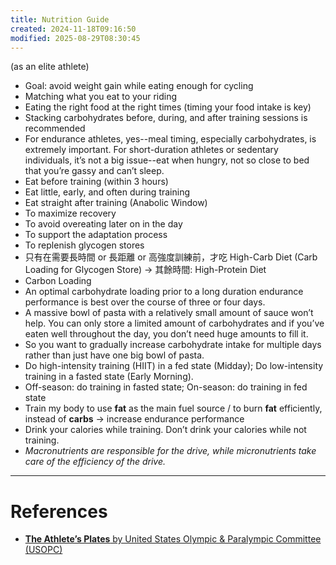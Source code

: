 ```yaml
---
title: Nutrition Guide
created: 2024-11-18T09:16:50
modified: 2025-08-29T08:30:45
---
```


(as an elite athlete)

* Goal: avoid weight gain while eating enough for cycling
* Matching what you eat to your riding
* Eating the right food at the right times (timing your food intake is key)
* Stacking carbohydrates before, during, and after training sessions is recommended
* For endurance athletes, yes--meal timing, especially carbohydrates, is extremely important. For short-duration athletes or sedentary individuals, it’s not a big issue--eat when hungry, not so close to bed that you’re gassy and can’t sleep.
* Eat before training (within 3 hours)
* Eat little, early, and often during training
* Eat straight after training (Anabolic Window)
* To maximize recovery
* To avoid overeating later on in the day
* To support the adaptation process
* To replenish glycogen stores
* 只有在需要長時間 or 長距離 or 高強度訓練前，才吃 High-Carb Diet (Carb Loading for Glycogen Store) → 其餘時間: High-Protein Diet
* Carbon Loading
* An optimal carbohydrate loading prior to a long duration endurance performance is best over the course of three or four days.
* A massive bowl of pasta with a relatively small amount of sauce won’t help. You can only store a limited amount of carbohydrates and if you’ve eaten well throughout the day, you don’t need huge amounts to fill it.
* So you want to gradually increase carbohydrate intake for multiple days rather than just have one big bowl of pasta.
* Do high-intensity training (HIIT) in a fed state (Midday); Do low-intensity training in a fasted state (Early Morning).
* Off-season: do training in fasted state; On-season: do training in fed state
* Train my body to use **fat** as the main fuel source / to burn **fat** efficiently, instead of **carbs** → increase endurance performance
* Drink your calories while training. Don’t drink your calories while not training.
* _Macronutrients are responsible for the drive, while micronutrients take care of the efficiency of the drive._

---

# References

* [**The Athlete’s Plates** by United States Olympic & Paralympic Committee (USOPC)](https://www.usopc.org/nutrition)
